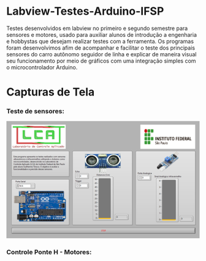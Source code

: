 # Labview-Testes-Arduino-IFSP
Testes desenvolvidos em labview no primeiro e segundo semestre para sensores e motores, usado para auxiliar alunos de introdução a engenharia e hobbystas que desejam realizar testes com a ferramenta. Os programas foram desenvolvimos afim de acompanhar e facilitar o teste dos principais sensores do carro autônomo seguidor de linha e explicar de maneira visual seu funcionamento por meio de gráficos com uma integração simples com o microcontrolador Arduino.
# Capturas de Tela
### Teste de sensores:
![Interface do programa ](imagens/TesteSensoresPrint.png)


### Controle Ponte H - Motores:
